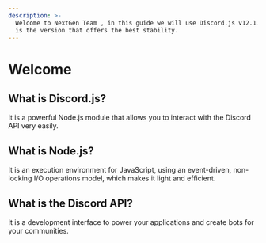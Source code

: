 ```yaml
---
description: >-
  Welcome to NextGen Team , in this guide we will use Discord.js v12.1.1 which
  is the version that offers the best stability.
---
```


# Welcome

## What is Discord.js?

It is a powerful Node.js module that allows you to interact with the Discord API very easily.

## What is Node.js?

It is an execution environment for JavaScript, using an event-driven, non-locking I/O operations model, which makes it light and efficient.

## What is the Discord API?

It is a development interface to power your applications and create bots for your communities.

